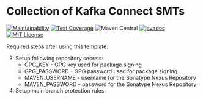 # Collection of Kafka Connect SMTs

[![Maintainability](https://api.codeclimate.com/v1/badges/08180ff0281877bd59a3/maintainability)](https://codeclimate.com/github/jshaptic/kafka-connect-smt/maintainability)
[![Test Coverage](https://api.codeclimate.com/v1/badges/08180ff0281877bd59a3/test_coverage)](https://codeclimate.com/github/jshaptic/kafka-connect-smt/test_coverage)
![Maven Central](https://img.shields.io/maven-central/v/com.github.jshaptic/kafka-connect-smt)
[![javadoc](https://javadoc.io/badge2/com.github.jshaptic/kafka-connect-smt/javadoc.svg)](https://javadoc.io/doc/com.github.jshaptic/kafka-connect-smt)
[![MIT License](https://img.shields.io/badge/License-MIT-blue.svg)](LICENSE)

Required steps after using this template:

3. Setup following repository secrets:
   - GPG_KEY - GPG key used for package signing
   - GPG_PASSWORD - GPG password used for package signing
   - MAVEN_USERNAME - username for the Sonatype Nexus Repository
   - MAVEN_PASSWORD - password for the Sonatype Nexus Repository
4. Setup main branch protection rules
